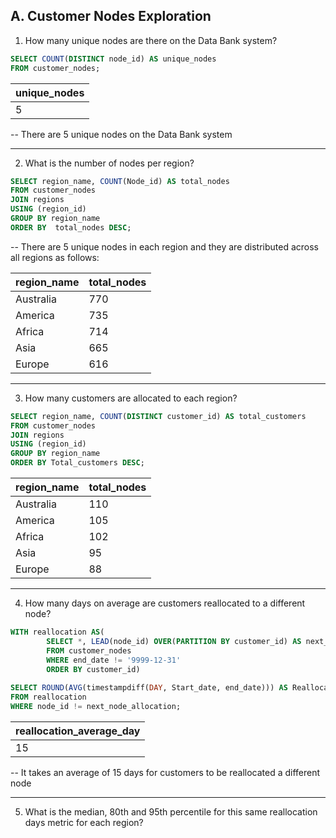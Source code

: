## A. Customer Nodes Exploration

1. How many unique nodes are there on the Data Bank system?
```sql
SELECT COUNT(DISTINCT node_id) AS unique_nodes
FROM customer_nodes;
```
| unique_nodes | 
| ----------- | 
| 5 | 


-- There are 5 unique nodes  on the Data Bank system

----

2. What is the number of nodes per region?
```sql
SELECT region_name, COUNT(Node_id) AS total_nodes
FROM customer_nodes
JOIN regions
USING (region_id)
GROUP BY region_name
ORDER BY  total_nodes DESC;
```
-- There are 5 unique nodes in each region and they are distributed across all regions as follows:

| region_name | total_nodes |
| ----------- | ----------- |
| Australia | 770 |
| America | 735 |
| Africa | 714 |
| Asia | 665 |
| Europe | 616 |

----

3. How many customers are allocated to each region?
```sql
SELECT region_name, COUNT(DISTINCT customer_id) AS total_customers
FROM customer_nodes
JOIN regions
USING (region_id)
GROUP BY region_name
ORDER BY Total_customers DESC;
```

| region_name | total_nodes |
| ----------- | ----------- |
| Australia | 110 |
| America | 105 |
| Africa | 102 |
| Asia | 95 |
| Europe | 88 |

----

4. How many days on average are customers reallocated to a different node?

```sql
WITH reallocation AS( 
		SELECT *, LEAD(node_id) OVER(PARTITION BY customer_id) AS next_node_allocation
		FROM customer_nodes
		WHERE end_date != '9999-12-31'
		ORDER BY customer_id)
        
SELECT ROUND(AVG(timestampdiff(DAY, Start_date, end_date))) AS Reallocation_Average_Day
FROM reallocation
WHERE node_id != next_node_allocation;
```

| reallocation_average_day | 
| ----------- | 
| 15 |


-- It takes an average of 15 days for customers to be reallocated a different node 

----
5. What is the median, 80th and 95th percentile for this same reallocation days metric for each region?



			



